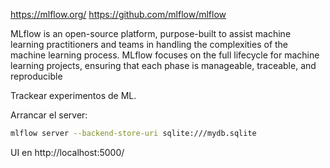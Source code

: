 https://mlflow.org/
https://github.com/mlflow/mlflow

MLflow is an open-source platform, purpose-built to assist machine learning practitioners and teams in handling the complexities of the machine learning process. MLflow focuses on the full lifecycle for machine learning projects, ensuring that each phase is manageable, traceable, and reproducible

Trackear experimentos de ML.

Arrancar el server:
```bash
mlflow server --backend-store-uri sqlite:///mydb.sqlite
```

UI en http://localhost:5000/
